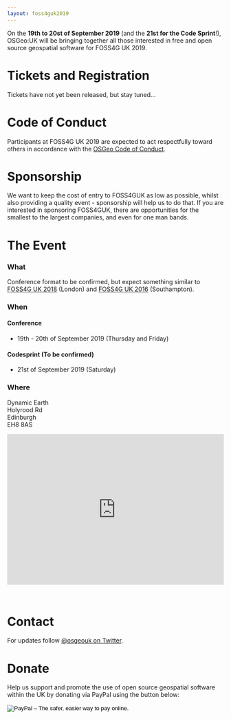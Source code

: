```yaml
---
layout: foss4guk2019
---
```


<!-- <h1> FOSS4G UK 2019 </h1> -->

On the **19th to 20st of September 2019** (and the **21st for the Code Sprint**!), OSGeo:UK will be bringing together all those interested in free and open source geospatial software for FOSS4G UK 2019. 

# Tickets and Registration

Tickets have not yet been released, but stay tuned...

# Code of Conduct
Participants at FOSS4G UK 2019 are expected to act respectfully toward others in accordance with the [OSGeo Code of Conduct](http://www.osgeo.org/code_of_conduct).

# Sponsorship

We want to keep the cost of entry to FOSS4GUK as low as possible, whilst also providing a quality event - sponsorship will help us to do that. If you are interested in sponsoring FOSS4GUK, there are opportunities for the smallest to the largest companies, and even for one man bands. 

# The Event

### What

Conference format to be confirmed, but expect something similar to [FOSS4G UK 2018](http://uk.osgeo.org/foss4guk2018/) (London) and [FOSS4G UK 2016](http://uk.osgeo.org/foss4guk2016/) (Southampton).

### When

#### Conference 
* 19th - 20th of September 2019 (Thursday and Friday)

#### Codesprint (To be confirmed)
* 21st of September 2019 (Saturday)

### Where

Dynamic Earth<br>
Holyrood Rd<br>
Edinburgh<br>
EH8 8AS

<iframe src="https://a.tiles.mapbox.com/v4/ordnancesurvey.m41j649p/zoompan.html?access_token=pk.eyJ1Ijoib3JkbmFuY2VzdXJ2ZXkiLCJhIjoicmR0dXZkQSJ9.aERX_Ol_wRfwgC2Onl9__g#17/55.9509/-3.1748" width="100%" height="350px" style="border: none; padding-bottom: 30px;"></iframe>

# Contact

For updates follow [@osgeouk on Twitter](https://twitter.com/osgeouk).

# Donate

Help us support and promote the use of open source geospatial software within the UK by donating via PayPal using the button below:

<form action="https://www.paypal.com/cgi-bin/webscr" method="post" target="_top">
<input type="hidden" name="cmd" value="_s-xclick">
<input type="hidden" name="hosted_button_id" value="42G7PKK5YV6NU">
<input type="image" src="https://www.paypalobjects.com/en_US/GB/i/btn/btn_donateCC_LG.gif" border="0" name="submit" alt="PayPal – The safer, easier way to pay online.">
<img alt="" border="0" src="https://www.paypalobjects.com/en_GB/i/scr/pixel.gif" width="1" height="1">
</form>

